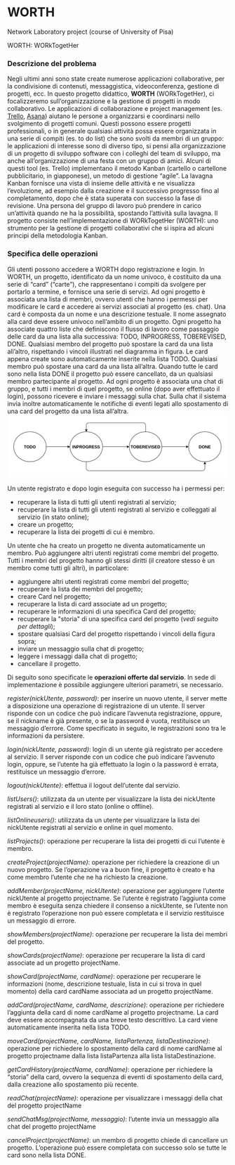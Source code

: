 # WORTH
Network Laboratory project (course of University of Pisa) 

WORTH: WORkTogetHer

### Descrizione del problema
Negli ultimi anni sono state create numerose applicazioni collaborative, per la condivisione di contenuti,
messaggistica, videoconferenza, gestione di progetti, ecc. In questo progetto didattico, __WORTH__
(WORkTogetHer), ci focalizzeremo sull’organizzazione e la gestione di progetti in modo collaborativo. Le
applicazioni di collaborazione e project management (es. [Trello](https://trello.com/), [Asana](https://asana.com/)) aiutano le persone a organizzarsi e
coordinarsi nello svolgimento di progetti comuni. Questi possono essere progetti professionali, o in
generale qualsiasi attività possa essere organizzata in una serie di compiti (es. to do list) che sono svolti da
membri di un gruppo: le applicazioni di interesse sono di diverso tipo, si pensi alla organizzazione di un
progetto di sviluppo software con i colleghi del team di sviluppo, ma anche all’organizzazione di una festa
con un gruppo di amici.
Alcuni di questi tool (es. Trello) implementano il metodo Kanban (cartello o cartellone pubblicitario, in
giapponese), un metodo di gestione “agile”. La lavagna Kanban fornisce una vista di insieme delle attività e
ne visualizza l’evoluzione, ad esempio dalla creazione e il successivo progresso fino al completamento,
dopo che è stata superata con successo la fase di revisione. Una persona del gruppo di lavoro può prendere
in carico un’attività quando ne ha la possibilità, spostando l’attività sulla lavagna.
Il progetto consiste nell’implementazione di WORkTogetHer (WORTH): uno strumento per la gestione di
progetti collaborativi che si ispira ad alcuni principi della metodologia Kanban.

### Specifica delle operazioni
Gli utenti possono accedere a WORTH dopo registrazione e login.
In WORTH, un progetto, identificato da un nome univoco, è costituito da una serie di “card” (“carte”), che
rappresentano i compiti da svolgere per portarlo a termine, e fornisce una serie di servizi. Ad ogni progetto
è associata una lista di membri, ovvero utenti che hanno i permessi per modificare le card e accedere ai
servizi associati al progetto (es. chat).
Una card è composta da un nome e una descrizione testuale. Il nome assegnato alla card deve essere
univoco nell’ambito di un progetto. Ogni progetto ha associate quattro liste che definiscono il flusso di
lavoro come passaggio delle card da una lista alla successiva: TODO, INPROGRESS, TOBEREVISED, DONE.
Qualsiasi membro del progetto può spostare la card da una lista all’altro, rispettando i vincoli illustrati nel
diagramma in figura.
Le card appena create sono automaticamente inserite nella lista TODO. Qualsiasi membro può spostare una
card da una lista all’altra. Quando tutte le card sono nella lista DONE il progetto può essere cancellato, da
un qualsiasi membro partecipante al progetto.
Ad ogni progetto è associata una chat di gruppo, e tutti i membri di quel progetto, se online (dopo aver
effettuato il login), possono ricevere e inviare i messaggi sulla chat. Sulla chat il sistema invia inoltre
automaticamente le notifiche di eventi legati allo spostamento di una card del progetto da una lista
all’altra.  
![fig1](/img/fig1.png)

Un utente registrato e dopo login eseguita con successo ha i permessi per:
* recuperare la lista di tutti gli utenti registrati al servizio;
* recuperare la lista di tutti gli utenti registrati al servizio e colleggati al servizio (in stato online);
* creare un progetto;
* recuperare la lista dei progetti di cui è membro.

Un utente che ha creato un progetto ne diventa automaticamente un membro. Può aggiungere altri utenti registrati come membri del progetto.
Tutti i membri del progetto hanno gli stessi diritti (il creatore stesso è un membro come tutti gli altri), in particolare:
* aggiungere altri utenti registrati come membri del progetto;
* recuperare la lista dei membri del progetto;
* creare Card nel progetto;
* recuperare la lista di card associate ad un progetto;
* recuperare le informazioni di una specifica Card del progetto;
* recuperare la "storia" di una specifica card del progetto (_vedi seguito per dettagli_);
* spostare qualsiasi Card del progetto rispettando i vincoli della figura sopra;
* inviare un messaggio sulla chat di progetto;
* leggere i messaggi dalla chat di progetto;
* cancellare il progetto.

Di seguito sono specificate le __operazioni offerte dal servizio__. In sede di implementazione è possibile
aggiungere ulteriori parametri, se necessario.

_register(nickUtente, password)_: per inserire un nuovo utente, il server mette a disposizione una operazione
di registrazione di un utente. Il server risponde con un codice che può indicare l’avvenuta registrazione,
oppure, se il nickname è già presente, o se la password è vuota, restituisce un messaggio d’errore. Come
specificato in seguito, le registrazioni sono tra le informazioni da persistere.

_login(nickUtente, password)_: login di un utente già registrato per accedere al servizio. Il server risponde con
un codice che può indicare l’avvenuto login, oppure, se l’utente ha già effettuato la login o la password è
errata, restituisce un messaggio d’errore.

_logout(nickUtente)_: effettua il logout dell’utente dal servizio.

_listUsers()_: utilizzata da un utente per visualizzare la lista dei nickUtente registrati al servizio e il loro stato
(online o offline).

_listOnlineusers()_: utilizzata da un utente per visualizzare la lista dei nickUtente registrati al servizio e online
in quel momento.

_listProjects()_: operazione per recuperare la lista dei progetti di cui l’utente è membro.

_createProject(projectName)_: operazione per richiedere la creazione di un nuovo progetto. Se l’operazione
va a buon fine, il progetto è creato e ha come membro l’utente che ne ha richiesto la creazione.

_addMember(projectName, nickUtente)_: operazione per aggiungere l’utente nickUtente al progetto
projectname. Se l’utente è registrato l’aggiunta come membro è eseguita senza chiedere il consenso a
nickUtente, se l’utente non è registrato l’operazione non può essere completata e il servizio restituisce un
messaggio di errore.

_showMembers(projectName)_: operazione per recuperare la lista dei membri del progetto.

_showCards(projectName)_: operazione per recuperare la lista di card associate ad un progetto projectName.

_showCard(projectName, cardName)_: operazione per recuperare le informazioni (nome, descrizione
testuale, lista in cui si trova in quel momento) della card cardName associata ad un progetto projectName.

_addCard(projectName, cardName, descrizione)_: operazione per richiedere l’aggiunta della card di nome
cardName al progetto projectname. La card deve essere accompagnata da una breve testo descrittivo. La
card viene automaticamente inserita nella lista TODO.

_moveCard(projectName, cardName, listaPartenza, listaDestinazione)_: operazione per richiedere lo
spostamento della card di nome cardName al progetto projectname dalla lista listaPartenza alla lista
listaDestinazione.

_getCardHistory(projectName, cardName)_: operazione per richiedere la “storia” della card, ovvero la
sequenza di eventi di spostamento della card, dalla creazione allo spostamento più recente.

_readChat(projectName)_: operazione per visualizzare i messaggi della chat del progetto projectName 

_sendChatMsg(projectName, messaggio)_: l’utente invia un messaggio alla chat del progetto projectName 

_cancelProject(projectName)_: un membro di progetto chiede di cancellare un progetto. L’operazione può
essere completata con successo solo se tutte le card sono nella lista DONE.


